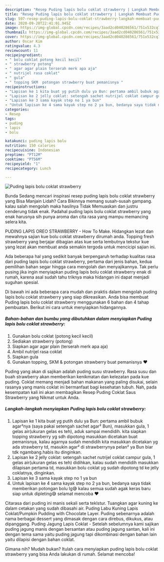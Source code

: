 ```yaml
---
description: "Resep Puding lapis bolu coklat strawberry | Langkah Membuat Puding lapis bolu coklat strawberry Yang Bisa Manjain Lidah"
title: "Resep Puding lapis bolu coklat strawberry | Langkah Membuat Puding lapis bolu coklat strawberry Yang Bisa Manjain Lidah"
slug: 597-resep-puding-lapis-bolu-coklat-strawberry-langkah-membuat-puding-lapis-bolu-coklat-strawberry-yang-bisa-manjain-lidah
date: 2020-09-20T22:41:01.945Z
image: https://img-global.cpcdn.com/recipes/3aad2cd040286561/751x532cq70/puding-lapis-bolu-coklat-strawberry-foto-resep-utama.jpg
thumbnail: https://img-global.cpcdn.com/recipes/3aad2cd040286561/751x532cq70/puding-lapis-bolu-coklat-strawberry-foto-resep-utama.jpg
cover: https://img-global.cpcdn.com/recipes/3aad2cd040286561/751x532cq70/puding-lapis-bolu-coklat-strawberry-foto-resep-utama.jpg
author: Oscar Kim
ratingvalue: 4.3
reviewcount: 11
recipeingredient:
- " bolu coklat potong kecil kecil"
- " strawberry potong"
- " agar agar plain terserah merk apa aja"
- " nutrijel rasa coklat"
- " gula"
- " topping SKM  potongan strawberry buat pemanisnya "
recipeinstructions:
- "Lapisan ke 1 kita buat yg putih dulu ya Bun: pertama ambil bubuk agar²nya (saya pakai setengah sachet agar² Bun), masukkan gula, 1 gelas air(ukuran gelas es teh), aduk sampai mendidih. kita siapkan topping strawberry yg sdh dipotong masukkan dicetakan buat pemanisnya, kalau agarnya sudah mendidih kita masukkan dicetakan yg ada strawberry td, masukin agar² di strawberrynya pelan² ya Bun biar tdk ngambang.habis itu dinginkan."
- "Lapisan ke 2 jelly coklat: setengah sachet nutrijel coklat campur gula, 1 gelas air(ukuran gelas es teh) didihkan, kalau sudah mendidih masukkan dilapisan pertama td, masukkan bolu coklat yg sudah dipotong td ke jelly coklatnya, dinginkan."
- "Lapisan ke 3 sama kayak step no 1 ya bun"
- "Untuk lapisan ke 4 sama kayak step no 2 ya bun, bedanya saya tidak memberikan potongan bolu lg😅 kalau semua sudah agak keras baru siap untuk dipleting😅 selamat mencoba ❤️"
categories:
- Resep
tags:
- puding
- lapis
- bolu

katakunci: puding lapis bolu 
nutrition: 150 calories
recipecuisine: Indonesian
preptime: "PT12M"
cooktime: "PT56M"
recipeyield: "1"
recipecategory: Lunch

---
```



![Puding lapis bolu coklat strawberry](https://img-global.cpcdn.com/recipes/3aad2cd040286561/751x532cq70/puding-lapis-bolu-coklat-strawberry-foto-resep-utama.jpg)

Bunda Sedang mencari inspirasi resep puding lapis bolu coklat strawberry yang Bisa Manjain Lidah? Cara Bikinnya memang susah-susah gampang. kalau salah mengolah maka hasilnya Tidak Memuaskan dan justru cenderung tidak enak. Padahal puding lapis bolu coklat strawberry yang enak harusnya sih punya aroma dan cita rasa yang mampu memancing selera kita.

PUDING LAPIS OREO STRAWBERRY - How To Make. Hidangkan lezat dan mewahnya sajian kue bolu coklat strawberry dirumah anda. Topping fresh strawberry yang berjajar dibagian atas kue serta lembutnya tekstur kue yang lezat akan membuat anda semakin tergoda untuk mencicipi sajian ini.

Ada beberapa hal yang sedikit banyak berpengaruh terhadap kualitas rasa dari puding lapis bolu coklat strawberry, pertama dari jenis bahan, kedua pemilihan bahan segar hingga cara mengolah dan menyajikannya. Tak perlu pusing jika ingin menyiapkan puding lapis bolu coklat strawberry enak di rumah, karena asal sudah tahu triknya maka hidangan ini dapat menjadi suguhan spesial.


Di bawah ini ada beberapa cara mudah dan praktis dalam mengolah puding lapis bolu coklat strawberry yang siap dikreasikan. Anda bisa membuat Puding lapis bolu coklat strawberry menggunakan 6 bahan dan 4 tahap pembuatan. Berikut ini cara untuk menyiapkan hidangannya.

<!--inarticleads1-->

##### Bahan-bahan dan bumbu yang dibutuhkan dalam menyiapkan Puding lapis bolu coklat strawberry:

1. Gunakan  bolu coklat (potong kecil kecil)
1. Sediakan  strawberry (potong)
1. Siapkan  agar agar plain (terserah merk apa aja)
1. Ambil  nutrijel rasa coklat
1. Siapkan  gula
1. Gunakan  topping, SKM &amp; potongan strawberry buat pemanisnya ❤️


Puding yang akan di sajikan adalah puding susu strawberry. Rasa susu dan buah strawberry akan memberikan kenikmatan dan kelezatan pada kue puding. Coklat memang menjadi bahan makanan yang paling disukai, selain rasanya yang manis coklat ini bermanfaat bagi kesehatan tubuh. Nah, pada kesempatan kali ini akan membagikan Resep Puding Coklat Saus Strawberry yang Nikmat untuk Anda. 

<!--inarticleads2-->

##### Langkah-langkah menyiapkan Puding lapis bolu coklat strawberry:

1. Lapisan ke 1 kita buat yg putih dulu ya Bun: pertama ambil bubuk agar²nya (saya pakai setengah sachet agar² Bun), masukkan gula, 1 gelas air(ukuran gelas es teh), aduk sampai mendidih. kita siapkan topping strawberry yg sdh dipotong masukkan dicetakan buat pemanisnya, kalau agarnya sudah mendidih kita masukkan dicetakan yg ada strawberry td, masukin agar² di strawberrynya pelan² ya Bun biar tdk ngambang.habis itu dinginkan.
1. Lapisan ke 2 jelly coklat: setengah sachet nutrijel coklat campur gula, 1 gelas air(ukuran gelas es teh) didihkan, kalau sudah mendidih masukkan dilapisan pertama td, masukkan bolu coklat yg sudah dipotong td ke jelly coklatnya, dinginkan.
1. Lapisan ke 3 sama kayak step no 1 ya bun
1. Untuk lapisan ke 4 sama kayak step no 2 ya bun, bedanya saya tidak memberikan potongan bolu lg😅 kalau semua sudah agak keras baru siap untuk dipleting😅 selamat mencoba ❤️


Citarasa dari puding ini manis sekali serta teklstur. Tuangkan agar kuning ke dalam cetakan yang sudah dibasahi air. Puding Labu Kuning Lapis Coklat/Pumpkin Pudding with Chocolate Layer. Puding sebenarnya adalah nama berbagai dessert yang dimasak dengan cara direbus, dikukus, atau dipanggang. Puding Jagung Lapis Coklat - Setelah sebelumnya kami sajikan puding jagung manis dengan bersantan atau puding jagung santan, kali ini dengan tema sama yaitu puding jagung tapi dikombinasi dengan bahan lain yaitu dilapisi dengan bahan coklat. 

Gimana nih? Mudah bukan? Itulah cara menyiapkan puding lapis bolu coklat strawberry yang bisa Anda lakukan di rumah. Selamat mencoba!
